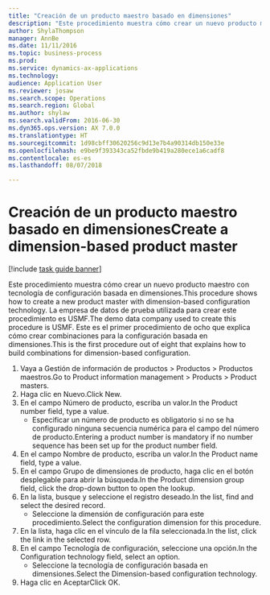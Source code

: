 ```yaml
--- 
title: "Creación de un producto maestro basado en dimensiones"
description: "Este procedimiento muestra cómo crear un nuevo producto maestro con tecnología de configuración basada en dimensiones."
author: ShylaThompson
manager: AnnBe
ms.date: 11/11/2016
ms.topic: business-process
ms.prod: 
ms.service: dynamics-ax-applications
ms.technology: 
audience: Application User
ms.reviewer: josaw
ms.search.scope: Operations
ms.search.region: Global
ms.author: shylaw
ms.search.validFrom: 2016-06-30
ms.dyn365.ops.version: AX 7.0.0
ms.translationtype: HT
ms.sourcegitcommit: 1d98cbff30620256c9d13e7b4a90314db150e33e
ms.openlocfilehash: e9be9f393343ca52fbde9b419a280ece1a6cadf8
ms.contentlocale: es-es
ms.lasthandoff: 08/07/2018

---
```

# <a name="create-a-dimension-based-product-master"></a><span data-ttu-id="cc54d-103">Creación de un producto maestro basado en dimensiones</span><span class="sxs-lookup"><span data-stu-id="cc54d-103">Create a dimension-based product master</span></span>

[!include [task guide banner](../../includes/task-guide-banner.md)]

<span data-ttu-id="cc54d-104">Este procedimiento muestra cómo crear un nuevo producto maestro con tecnología de configuración basada en dimensiones.</span><span class="sxs-lookup"><span data-stu-id="cc54d-104">This procedure shows how to create a new product master with dimension-based configuration technology.</span></span> <span data-ttu-id="cc54d-105">La empresa de datos de prueba utilizada para crear este procedimiento es USMF.</span><span class="sxs-lookup"><span data-stu-id="cc54d-105">The demo data company used to create this procedure is USMF.</span></span> <span data-ttu-id="cc54d-106">Este es el primer procedimiento de ocho que explica cómo crear combinaciones para la configuración basada en dimensiones.</span><span class="sxs-lookup"><span data-stu-id="cc54d-106">This is the first procedure out of eight that explains how to build combinations for dimension-based configuration.</span></span>

1. <span data-ttu-id="cc54d-107">Vaya a Gestión de información de productos > Productos > Productos maestros.</span><span class="sxs-lookup"><span data-stu-id="cc54d-107">Go to Product information management > Products > Product masters.</span></span>
2. <span data-ttu-id="cc54d-108">Haga clic en Nuevo.</span><span class="sxs-lookup"><span data-stu-id="cc54d-108">Click New.</span></span>
3. <span data-ttu-id="cc54d-109">En el campo Número de producto, escriba un valor.</span><span class="sxs-lookup"><span data-stu-id="cc54d-109">In the Product number field, type a value.</span></span>
    * <span data-ttu-id="cc54d-110">Especificar un número de producto es obligatorio si no se ha configurado ninguna secuencia numérica para el campo del número de producto.</span><span class="sxs-lookup"><span data-stu-id="cc54d-110">Entering a product number is mandatory if no number sequence has been set up for the product number field.</span></span>  
4. <span data-ttu-id="cc54d-111">En el campo Nombre de producto, escriba un valor.</span><span class="sxs-lookup"><span data-stu-id="cc54d-111">In the Product name field, type a value.</span></span>
5. <span data-ttu-id="cc54d-112">En el campo Grupo de dimensiones de producto, haga clic en el botón desplegable para abrir la búsqueda.</span><span class="sxs-lookup"><span data-stu-id="cc54d-112">In the Product dimension group field, click the drop-down button to open the lookup.</span></span>
6. <span data-ttu-id="cc54d-113">En la lista, busque y seleccione el registro deseado.</span><span class="sxs-lookup"><span data-stu-id="cc54d-113">In the list, find and select the desired record.</span></span>
    * <span data-ttu-id="cc54d-114">Seleccione la dimensión de configuración para este procedimiento.</span><span class="sxs-lookup"><span data-stu-id="cc54d-114">Select the configuration dimension for this procedure.</span></span>  
7. <span data-ttu-id="cc54d-115">En la lista, haga clic en el vínculo de la fila seleccionada.</span><span class="sxs-lookup"><span data-stu-id="cc54d-115">In the list, click the link in the selected row.</span></span>
8. <span data-ttu-id="cc54d-116">En el campo Tecnología de configuración, seleccione una opción.</span><span class="sxs-lookup"><span data-stu-id="cc54d-116">In the Configuration technology field, select an option.</span></span>
    * <span data-ttu-id="cc54d-117">Seleccione la tecnología de configuración basada en dimensiones.</span><span class="sxs-lookup"><span data-stu-id="cc54d-117">Select the Dimension-based configuration technology.</span></span>  
9. <span data-ttu-id="cc54d-118">Haga clic en Aceptar</span><span class="sxs-lookup"><span data-stu-id="cc54d-118">Click OK.</span></span>


